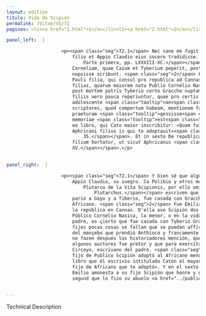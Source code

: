 ```yaml
---
layout: edition
titulo: Vida de Scipión
permalink: /Vitae/VS/72
paginas: <li><a href="1.html">1</a></li><li><a href="2.html">2</a></li><li><a href="3.html">3</a></li><li><a href="4.html">4</a></li><li><a href="5.html">5</a></li><li><a href="6.html">6</a></li><li><a href="7.html">7</a></li><li><a href="8.html">8</a></li><li><a href="9.html">9</a></li><li><a href="10.html">10</a></li><li><a href="11.html">11</a></li><li><a href="12.html">12</a></li><li><a href="13.html">13</a></li><li><a href="14.html">14</a></li><li><a href="15.html">15</a></li><li><a href="16.html">16</a></li><li><a href="17.html">17</a></li><li><a href="18.html">18</a></li><li><a href="19.html">19</a></li><li><a href="20.html">20</a></li><li><a href="21.html">21</a></li><li><a href="22.html">22</a></li><li><a href="23.html">23</a></li><li><a href="24.html">24</a></li><li><a href="25.html">25</a></li><li><a href="26.html">26</a></li><li><a href="27.html">27</a></li><li><a href="28.html">28</a></li><li><a href="29.html">29</a></li><li><a href="30.html">30</a></li><li><a href="31.html">31</a></li><li><a href="32.html">32</a></li><li><a href="33.html">33</a></li><li><a href="34.html">34</a></li><li><a href="35.html">35</a></li><li><a href="36.html">36</a></li><li><a href="37.html">37</a></li><li><a href="38.html">38</a></li><li><a href="39.html">39</a></li><li><a href="40.html">40</a></li><li><a href="41.html">41</a></li><li><a href="42.html">42</a></li><li><a href="43.html">43</a></li><li><a href="44.html">44</a></li><li><a href="45.html">45</a></li><li><a href="46.html">46</a></li><li><a href="47.html">47</a></li><li><a href="48.html">48</a></li><li><a href="49.html">49</a></li><li><a href="50.html">50</a></li><li><a href="51.html">51</a></li><li><a href="52.html">52</a></li><li><a href="53.html">53</a></li><li><a href="54.html">54</a></li><li><a href="55.html">55</a></li><li><a href="56.html">56</a></li><li><a href="57.html">57</a></li><li><a href="58.html">58</a></li><li><a href="59.html">59</a></li><li><a href="60.html">60</a></li><li><a href="61.html">61</a></li><li><a href="62.html">62</a></li><li><a href="63.html">63</a></li><li><a href="64.html">64</a></li><li><a href="65.html">65</a></li><li><a href="66.html">66</a></li><li><a href="67.html">67</a></li><li><a href="68.html">68</a></li><li><a href="69.html">69</a></li><li><a href="70.html">70</a></li><li><a href="71.html">71</a></li><li><a href="72.html">72</a></li><li><a href="73.html">73</a></li><li><a href="74.html">74</a></li>

panel_left:  |

                    <p><span class="seg">72.1</span> Nec sane me fugit haec, quae modo dixi, nonnullos de Tyberio
                        filio et Appio Claudio eius socero tradidisse. Nam Polibius Plutarchus<span class="nota"><sup>6</sup><span class="texto_nota">Sobre la cita de Plutarco y la confusión sobre la autoría, véase
                            Parte primera, pp. LXXXIII-XC.</span></span> et alii locupletissimi auctores
                        Corneliam, quae Caium et Tyberium peperit, post mortem Aphricani Graeccho
                        nupsisse scribunt. <span class="seg">2</span> Fuit enim Aphricano Aemilia uxor, Lucii
                        Pauli filia, qui consul pro republica ad Cannas occubuit. Ex ea genuit
                        filias, quarum maiorem natu Publio Cornelio Nasicae, minorem seu in uita seu
                        post mortem patris Tyberio certe Graccho nuptam constat. <span class="seg">3</span> De
                        filiis uero pauca reperiuntur, quae pro certis afferri possint. Diximus de
                        adolescente <span class="tooltip">an<span class="tooltiptext">ab <span class="siglas">E F N P R S r</span> </span></span> Antiocho capto, et ad patrem liberaliter remisso, de quo nulla postea
                        scriptores, quod compertum habeam, mentionem faciunt, nisi quod eum
                        praeturam <span class="tooltip">gessisse<span class="tooltiptext">gessisset <span class="siglas">E r s</span> gessisse <span class="siglas">F M N P R S U W</span> gegisse <span class="siglas">G v</span> </span></span>, et in magistratu consequendo a Cicereio patris <span class="tooltip">scriba<span class="tooltiptext">scribas <span class="siglas">U</span> </span></span> adiutum fuisse quidam auctores sunt. <span class="seg">4</span> Proditum quoque
                        memoriae <span class="tooltip">est<span class="tooltiptext"><span class="om"><i>om. </i></span> <span class="siglas">F M N P R S U W</span> </span></span> Aphricanum minorem a filio P. Scipionis adoptatum fuisse M. Cicero in
                        eo libro, qui Cato maior inscribitur: «Quam fuit imbecillis, inquit, P.
                        Aphricani filius is qui te adoptauit»<span class="nota"><sup>7</sup><span class="texto_nota">Cicerón, Cato. XI,
                            35.</span></span>. Et in sexto De republica libro, pater Aemilius Scipionem
                        filium hortatur, ut sicut Aphricanus <span class="tooltip">auus<span class="tooltiptext"><span class="om"><i>om. </i></span> <span class="siglas">P</span> </span></span> colat iusticiam et pietatem<span class="nota"><sup>8</sup><span class="texto_nota"> Cicerón, Somn.
                        XV.</span></span>.</p>
                

panel_right:  |

                    <p><span class="seg">72.1</span> Y bien sé que algunos <span class="tooltip">escriven<span class="tooltiptext">escrive  </span></span> ser lo que agora dixe acaesçido de Tiberio, fijo de Tiberio, y de
                        Appio Claudio, su suegro. Ca Polibio y otros muy ricos auctores<span class="nota"><sup>27</sup><span class="texto_nota">P. detecta la incongruencia entre esta mención y la atribución a
                            Plutarco de la Vita Scipionis, por ello omite el lat.
                                Plutarchus.</span></span> escriven que Cornelia, la que
                        parió a Gayo y a Tiberio, fue casada con Graccho después de la muerte del
                        Africano. <span class="seg">2</span> Fue Emilia, fija de Lucio Paulo, cónsul que murió por
                        la república en Cannas. D'ella ovo Scipión dos fijas, la mayor fue muger de
                        Público Cornelio Nasica, la menor, o en la vida o después de la muerte del
                        padre, es çierto que fue casada con Tyberio Graccho. <span class="seg">3</span> De los
                        fijos pocas cosas se fallan que se puedan affirmar por çiertas; ya diximos
                        del mançebo que prendió Anthíoco y francamente lo embió al padre, del qual
                        no fazen después los historiadores mención, que yo sepa, salvo que segund
                        algunos auctores fue pretor y que para exercitar la pretura fue ayudado de
                        Circeyo, escrivano del padre. <span class="seg">4</span> Otrosí es puesto en memoria qu'el
                        fijo de Publico Scipión adoptó al Africano menor y Marco Cicerón, en aquel
                        libro que él escrivio intitulado Catón el mayor, dize: «Quánto fue flaco el
                        fijo de Africano que te adoptó». Y en el sexto libro De república, el padre
                        Emilio amonesta a su fijo Scipión que honre y guarde la justiçia y la piedad
                        segund que lo fizo su abuelo <a href="../public/images/1491/191v.jpg" target="new"><img class="facs" src="https://alfonsodepalencia.github.io/Vitae/public/images/facs_icon.jpg"/></a>[191v,a] Africano.</p>
                

---
```


Technical Description 